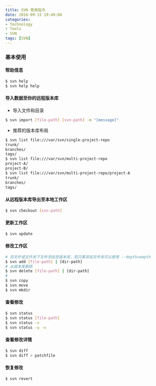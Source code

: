 ```yaml
---
title: SVN 常用指令
date: 2016-09-15 19:49:04
categories: 
- Technology
- Tools
- SVN
tags: [SVN]
---
```

### 基本使用
#### 帮助信息
``` bash
$ svn help
$ svn help help
```
<!-- more -->

#### 导入数据至你的远程版本库

- 导入文件和目录
``` bash
$ svn import [file-path] [svn-path] -m "[message]"
```
- 推荐的版本库布局
``` bash
$ svn list file:///var/svn/single-project-repo
trunk/
branches/
tags/
$ svn list file:///var/svn/multi-project-repo
project-A/
project-B/
$ svn list file:///var/svn/multi-project-repo/project-A
trunk/
branches/
tags/
```
#### 从远程版本库导出至本地工作区
``` bash
$ svn checkout [svn-path]
```
#### 更新工作区
``` bash
$ svn update
```
#### 修改工作区
``` bash
# 将文件或文件夹下文件添加至版本库，若只需添加文件夹可以使用 --depth=empth
$ svn add [file-path] | [dir-path]
# 从版本库删除
$ svn delete [file-path] | [dir-path]
# 
$ svn copy
$ svn move
$ svn mkdir 
```
#### 查看修改
``` bash
$ svn status
$ svn status [file-path]
$ svn status -v
$ svn status -u -v
```
#### 查看修改详情
``` bash
$ svn diff
$ svn diff > patchfile
```
#### 恢复修改
``` bash
$ svn revert
```
####